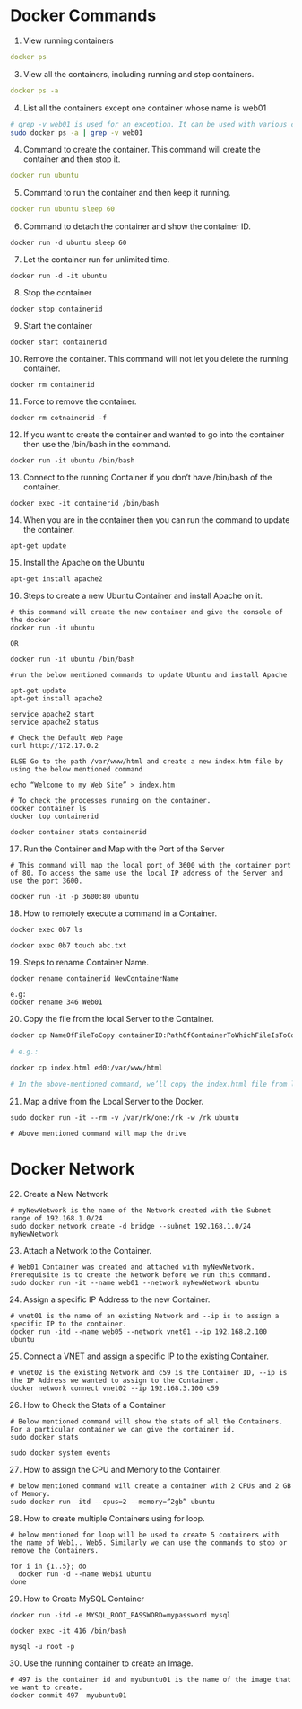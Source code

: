 # Docker Commands

1.	View running containers
```yml
docker ps
```

3.	View all the containers, including running and stop containers. 
```yaml
docker ps -a
```

4.	List all the containers except one container whose name is web01

```sh
# grep -v web01 is used for an exception. It can be used with various combinations. 
sudo docker ps -a | grep -v web01
```

4.	Command to create the container. This command will create the container and then stop it.
```yml
docker run ubuntu
```

5.	Command to run the container and then keep it running.
```yml
docker run ubuntu sleep 60
```
6.	Command to detach the container and show the container ID.
```
docker run -d ubuntu sleep 60
```
7.	Let the container run for unlimited time.
```
docker run -d -it ubuntu
```
8.	Stop the container
```
docker stop containerid
```

9.	Start the container
```
docker start containerid
```

10.	Remove the container. This command will not let you delete the running container. 
```
docker rm containerid
```

11.	Force to remove the container. 
```
docker rm cotnainerid -f
```

12.	If you want to create the container and wanted to go into the container then use the /bin/bash in the command. 
```
docker run -it ubuntu /bin/bash
```

13.	Connect to the running Container if you don’t have /bin/bash of the container. 
```
docker exec -it containerid /bin/bash
```

14.	When you are in the container then you can run the command to update the container. 
```
apt-get update
```

15.	Install the Apache on the Ubuntu
```
apt-get install apache2
```

16.	Steps to create a new Ubuntu Container and install Apache on it. 
```
# this command will create the new container and give the console of the docker
docker run -it ubuntu

OR

docker run -it ubuntu /bin/bash

#run the below mentioned commands to update Ubuntu and install Apache

apt-get update
apt-get install apache2

service apache2 start
service apache2 status

# Check the Default Web Page
curl http://172.17.0.2

ELSE Go to the path /var/www/html and create a new index.htm file by using the below mentioned command

echo “Welcome to my Web Site” > index.htm

# To check the processes running on the container. 
docker container ls
docker top containerid

docker container stats containerid
```

17.	Run the Container and Map with the Port of the Server
```
# This command will map the local port of 3600 with the container port of 80. To access the same use the local IP address of the Server and use the port 3600.

docker run -it -p 3600:80 ubuntu
```

18.	How to remotely execute a command in a Container. 
```
docker exec 0b7 ls

docker exec 0b7 touch abc.txt
```

19.	Steps to rename Container Name.
```
docker rename containerid NewContainerName

e.g:
docker rename 346 Web01
```

20.	Copy the file from the local Server to the Container. 
```sh
docker cp NameOfFileToCopy containerID:PathOfContainerToWhichFileIsToCopy

# e.g.:

docker cp index.html ed0:/var/www/html

# In the above-mentioned command, we’ll copy the index.html file from local Server to Container with the Container ID starts with ed0 and the path of the container to which file is to copy is /var/www/html
```

21.	Map a drive from the Local Server to the Docker.
```
sudo docker run -it --rm -v /var/rk/one:/rk -w /rk ubuntu

# Above mentioned command will map the drive
```

# Docker Network

22.	Create a New Network
```
# myNewNetwork is the name of the Network created with the Subnet range of 192.168.1.0/24
sudo docker network create -d bridge --subnet 192.168.1.0/24  myNewNetwork
```

23.	Attach a Network to the Container. 
```
# Web01 Container was created and attached with myNewNetwork. Prerequisite is to create the Network before we run this command. 
sudo docker run -it --name web01 --network myNewNetwork ubuntu
```

24.	Assign a specific IP Address to the new Container. 
```
# vnet01 is the name of an existing Network and --ip is to assign a specific IP to the container.
docker run -itd --name web05 --network vnet01 --ip 192.168.2.100 ubuntu
```

25.	Connect a VNET and assign a specific IP to the existing Container.
```
# vnet02 is the existing Network and c59 is the Container ID, --ip is the IP Address we wanted to assign to the Container. 
docker network connect vnet02 --ip 192.168.3.100 c59
```

26.	How to Check the Stats of a Container
```
# Below mentioned command will show the stats of all the Containers. For a particular container we can give the container id.
sudo docker stats

sudo docker system events
```

27.	How to assign the CPU and Memory to the Container. 
```
# below mentioned command will create a container with 2 CPUs and 2 GB of Memory.
sudo docker run -itd --cpus=2 --memory=”2gb” ubuntu
```

28.	How to create multiple Containers using for loop.
```
# below mentioned for loop will be used to create 5 containers with the name of Web1.. Web5. Similarly we can use the commands to stop or remove the Containers. 

for i in {1..5}; do
  docker run -d --name Web$i ubuntu
done
```

29.	How to Create MySQL Container
```
docker run -itd -e MYSQL_ROOT_PASSWORD=mypassword mysql

docker exec -it 416 /bin/bash

mysql -u root -p
```

30.	Use the running container to create an Image. 
```
# 497 is the container id and myubuntu01 is the name of the image that we want to create. 
docker commit 497  myubuntu01
```

